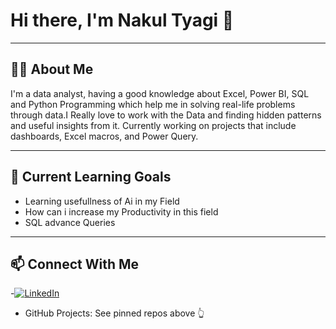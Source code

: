 # Hi there, I'm Nakul Tyagi 👋


---

## 🙋‍♂️ About Me

I'm a data analyst, having a good knowledge about  Excel, Power BI, SQL and Python Programming which help me in solving real-life problems through data.I Really love to work with the Data and finding hidden patterns and useful insights from it.
Currently working on projects that include dashboards, Excel macros, and Power Query.

---

## 📌 Current Learning Goals
- Learning usefullness of Ai in my Field
- How can i increase my Productivity in this field 
- SQL advance Queries

---

## 📫 Connect With Me

-[![LinkedIn](https://img.shields.io/badge/LinkedIn-blue?logo=linkedin&logoColor=white)](https://www.linkedin.com/in/nakul-tyagi-77563926a)

- GitHub Projects: See pinned repos above 👆

